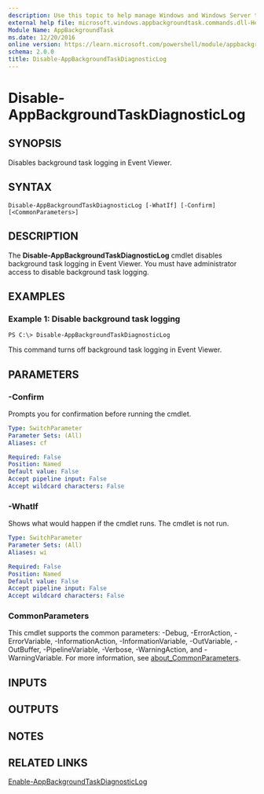 ```yaml
---
description: Use this topic to help manage Windows and Windows Server technologies with Windows PowerShell.
external help file: microsoft.windows.appbackgroundtask.commands.dll-Help.xml
Module Name: AppBackgroundTask
ms.date: 12/20/2016
online version: https://learn.microsoft.com/powershell/module/appbackgroundtask/disable-appbackgroundtaskdiagnosticlog?view=windowsserver2016-ps&wt.mc_id=ps-gethelp
schema: 2.0.0
title: Disable-AppBackgroundTaskDiagnosticLog
---
```


# Disable-AppBackgroundTaskDiagnosticLog

## SYNOPSIS
Disables background task logging in Event Viewer.

## SYNTAX

```
Disable-AppBackgroundTaskDiagnosticLog [-WhatIf] [-Confirm] [<CommonParameters>]
```

## DESCRIPTION
The **Disable-AppBackgroundTaskDiagnosticLog** cmdlet disables background task logging in Event Viewer.
You must have administrator access to disable background task logging.

## EXAMPLES

### Example 1: Disable background task logging
```
PS C:\> Disable-AppBackgroundTaskDiagnosticLog
```

This command turns off background task logging in Event Viewer.

## PARAMETERS

### -Confirm
Prompts you for confirmation before running the cmdlet.

```yaml
Type: SwitchParameter
Parameter Sets: (All)
Aliases: cf

Required: False
Position: Named
Default value: False
Accept pipeline input: False
Accept wildcard characters: False
```

### -WhatIf
Shows what would happen if the cmdlet runs.
The cmdlet is not run.

```yaml
Type: SwitchParameter
Parameter Sets: (All)
Aliases: wi

Required: False
Position: Named
Default value: False
Accept pipeline input: False
Accept wildcard characters: False
```

### CommonParameters
This cmdlet supports the common parameters: -Debug, -ErrorAction, -ErrorVariable, -InformationAction, -InformationVariable, -OutVariable, -OutBuffer, -PipelineVariable, -Verbose, -WarningAction, and -WarningVariable. For more information, see [about_CommonParameters](https://go.microsoft.com/fwlink/?LinkID=113216).

## INPUTS

## OUTPUTS

## NOTES

## RELATED LINKS

[Enable-AppBackgroundTaskDiagnosticLog](./Enable-AppBackgroundTaskDiagnosticLog.md)

